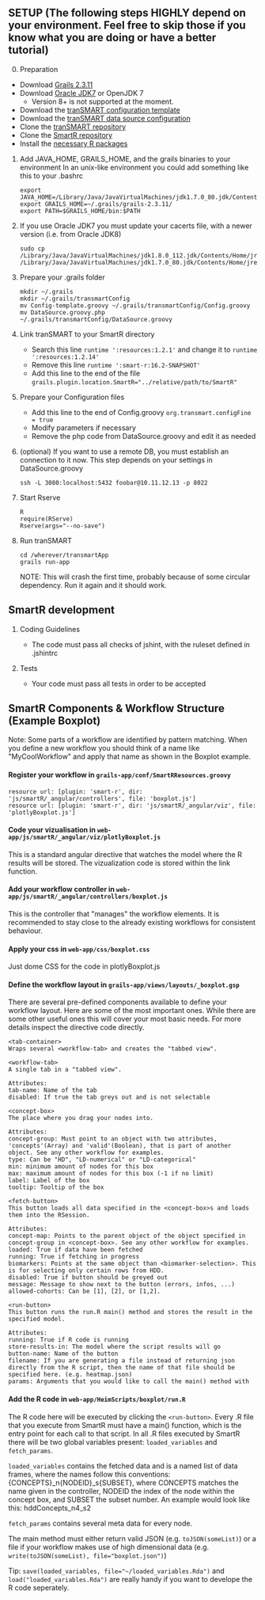 ## SETUP (The following steps HIGHLY depend on your environment. Feel free to skip those if you know what you are doing or have a better tutorial)

0. Preparation
- Download [Grails 2.3.11](https://grails.org/download.html)
- Download [Oracle JDK7](http://www.oracle.com/technetwork/java/javase/downloads/jdk7-downloads-1880260.html) or OpenJDK 7
    - Version 8+ is not supported at the moment.
- Download the [tranSMART configuration template](https://github.com/transmart/transmart-data/blob/master/config/Config-template.groovy)
- Download the [tranSMART data source configuration](https://github.com/transmart/transmart-data/blob/master/config/DataSource.groovy.php)
- Clone the [tranSMART repository](https://github.com/transmart/transmartApp)
- Clone the [SmartR repository](https://github.com/transmart/SmartR)
- Install the [necessary R packages](https://github.com/transmart/SmartR#requirements)

1. Add JAVA_HOME, GRAILS_HOME, and the grails binaries to your environment
In an unix-like environment you could add something like this to your .bashrc
    ```
    export JAVA_HOME=/Library/Java/JavaVirtualMachines/jdk1.7.0_80.jdk/Contents/Home/
    export GRAILS_HOME=~/.grails/grails-2.3.11/
    export PATH=$GRAILS_HOME/bin:$PATH
    ```

2. If you use Oracle JDK7 you must update your cacerts file, with a newer version (i.e. from Oracle JDK8)
    ```
    sudo cp /Library/Java/JavaVirtualMachines/jdk1.8.0_112.jdk/Contents/Home/jre/lib/security/cacerts /Library/Java/JavaVirtualMachines/jdk1.7.0_80.jdk/Contents/Home/jre/lib/security/cacerts
    ```

3. Prepare your .grails folder
    ```
    mkdir ~/.grails
    mkdir ~/.grails/transmartConfig
    mv Config-template.groovy ~/.grails/transmartConfig/Config.groovy
    mv DataSource.groovy.php ~/.grails/transmartConfig/DataSource.groovy
    ```

4. Link tranSMART to your SmartR directory
    - Search this line `runtime ':resources:1.2.1'` and change it to `runtime ':resources:1.2.14'`
    - Remove this line `runtime ':smart-r:16.2-SNAPSHOT'`
    - Add this line to the end of the file `grails.plugin.location.SmartR="../relative/path/to/SmartR"`

5. Prepare your Configuration files
    - Add this line to the end of Config.groovy `org.transmart.configFine = true`
    - Modify parameters if necessary
    - Remove the php code from DataSource.groovy and edit it as needed

6. (optional) If you want to use a remote DB, you must establish an connection to it now. This step depends on your settings in DataSource.groovy
    ```
    ssh -L 3080:localhost:5432 foobar@10.11.12.13 -p 8022
    ```

7. Start Rserve
    ```
    R
    require(RServe)
    Rserve(args="--no-save")
    ```

8. Run tranSMART
    ```
    cd /wherever/transmartApp
    grails run-app
    ```
    NOTE: This will crash the first time, probably because of some circular dependency. Run it again and it should work.


## SmartR development

1. Coding Guidelines
    - The code must pass all checks of jshint, with the ruleset defined in .jshintrc

2. Tests
    - Your code must pass all tests in order to be accepted

## SmartR Components & Workflow Structure (Example Boxplot)

Note: Some parts of a workflow are identified by pattern matching. When you define a new workflow you should think of a name like "MyCoolWorkflow" and apply that name as shown in the Boxplot example.

#### Register your workflow in `grails-app/conf/SmartRResources.groovy`
```
resource url: [plugin: 'smart-r', dir: 'js/smartR/_angular/controllers', file: 'boxplot.js']
resource url: [plugin: 'smart-r', dir: 'js/smartR/_angular/viz', file: 'plotlyBoxplot.js']
```

#### Code your vizualisation in `web-app/js/smartR/_angular/viz/plotlyBoxplot.js`

This is a standard angular directive that watches the model where the R results will be stored. The vizualization code is stored within the link function.

#### Add your workflow controller in `web-app/js/smartR/_angular/controllers/boxplot.js`

This is the controller that "manages" the workflow elements. It is recommended to stay close to the already existing workflows for consistent behaviour.

#### Apply your css in `web-app/css/boxplot.css`

Just dome CSS for the code in plotlyBoxplot.js

#### Define the workflow layout in `grails-app/views/layouts/_boxplot.gsp`

There are several pre-defined components available to define your workflow layout.
Here are some of the most important ones. While there are some other useful ones this will cover your most basic needs.
For more details inspect the directive code directly.

```
<tab-container>
Wraps several <workflow-tab> and creates the "tabbed view".
```

```
<workflow-tab>
A single tab in a "tabbed view".

Attributes:
tab-name: Name of the tab
disabled: If true the tab greys out and is not selectable
```

```
<concept-box>
The place where you drag your nodes into.

Attributes:
concept-group: Must point to an object with two attributes, 'concepts'(Array) and 'valid'(Boolean), that is part of another object. See any other workflow for examples.
type: Can be "HD", "LD-numerical" or "LD-categorical"
min: minimum amount of nodes for this box
max: maximum amount of nodes for this box (-1 if no limit)
label: Label of the box
tooltip: Tooltip of the box
```

```
<fetch-button>
This button loads all data specified in the <concept-box>s and loads them into the RSession.

Attributes:
concept-map: Points to the parent object of the object specified in concept-group in <concept-box>. See any other workflow for examples.
loaded: True if data have been fetched
running: True if fetching in progress
biomarkers: Points at the same object than <biomarker-selection>. This is for selecting only certain rows from HDD.
disabled: True if button should be greyed out
message: Message to show next to the button (errors, infos, ...)
allowed-cohorts: Can be [1], [2], or [1,2].
```

```
<run-button>
This button runs the run.R main() method and stores the result in the specified model.

Attributes:
running: True if R code is running
store-results-in: The model where the script results will go
button-name: Name of the button
filename: If you are generating a file instead of returning json directly from the R script, then the name of that file should be specified here. (e.g. heatmap.json)
params: Arguments that you would like to call the main() method with
```

#### Add the R code in `web-app/HeimScripts/boxplot/run.R`

The R code here will be executed by clicking the `<run-button>`.
Every .R file that you execute from SmartR must have a main() function, which is the entry point for each call to that script.
In all .R files executed by SmartR there will be two global variables present: `loaded_variables` and `fetch_params`.

`loaded_variables` contains the fetched data and is a named list of data frames, where the names follow this conventions:
{CONCEPTS}_n{NODEID}_s{SUBSET}, where CONCEPTS matches the name given in the controller, NODEID the index of the node within the concept box, and SUBSET the subset number.
An example would look like this: hddConcepts_n4_s2

`fetch_params` contains several meta data for every node.

The main method must either return valid JSON (e.g. `toJSON(someList)`) or a file if your workflow makes use of high dimensional data (e.g. `write(toJSON(someList), file="boxplot.json")`)

Tip: `save(loaded_variables, file="~/loaded_variables.Rda")` and `load("loaded_variables.Rda")` are really handy if you want to develope the R code seperately.
